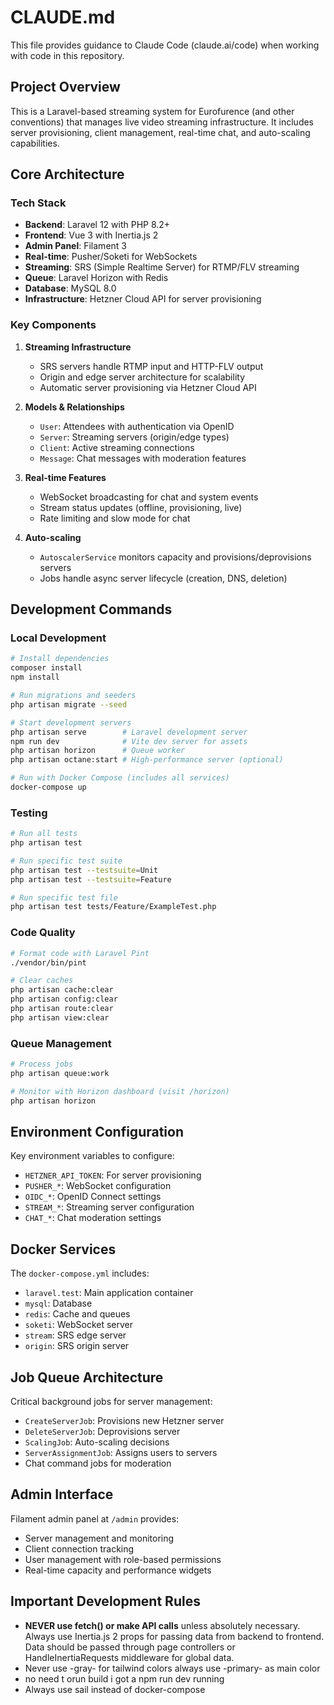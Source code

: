 # CLAUDE.md

This file provides guidance to Claude Code (claude.ai/code) when working with code in this repository.

## Project Overview

This is a Laravel-based streaming system for Eurofurence (and other conventions) that manages live video streaming infrastructure. It includes server provisioning, client management, real-time chat, and auto-scaling capabilities.

## Core Architecture

### Tech Stack
- **Backend**: Laravel 12 with PHP 8.2+
- **Frontend**: Vue 3 with Inertia.js 2
- **Admin Panel**: Filament 3
- **Real-time**: Pusher/Soketi for WebSockets
- **Streaming**: SRS (Simple Realtime Server) for RTMP/FLV streaming
- **Queue**: Laravel Horizon with Redis
- **Database**: MySQL 8.0
- **Infrastructure**: Hetzner Cloud API for server provisioning

### Key Components

1. **Streaming Infrastructure**
   - SRS servers handle RTMP input and HTTP-FLV output
   - Origin and edge server architecture for scalability
   - Automatic server provisioning via Hetzner Cloud API

2. **Models & Relationships**
   - `User`: Attendees with authentication via OpenID
   - `Server`: Streaming servers (origin/edge types)
   - `Client`: Active streaming connections
   - `Message`: Chat messages with moderation features

3. **Real-time Features**
   - WebSocket broadcasting for chat and system events
   - Stream status updates (offline, provisioning, live)
   - Rate limiting and slow mode for chat

4. **Auto-scaling**
   - `AutoscalerService` monitors capacity and provisions/deprovisions servers
   - Jobs handle async server lifecycle (creation, DNS, deletion)

## Development Commands

### Local Development
```bash
# Install dependencies
composer install
npm install

# Run migrations and seeders
php artisan migrate --seed

# Start development servers
php artisan serve        # Laravel development server
npm run dev              # Vite dev server for assets
php artisan horizon      # Queue worker
php artisan octane:start # High-performance server (optional)

# Run with Docker Compose (includes all services)
docker-compose up
```

### Testing
```bash
# Run all tests
php artisan test

# Run specific test suite
php artisan test --testsuite=Unit
php artisan test --testsuite=Feature

# Run specific test file
php artisan test tests/Feature/ExampleTest.php
```

### Code Quality
```bash
# Format code with Laravel Pint
./vendor/bin/pint

# Clear caches
php artisan cache:clear
php artisan config:clear
php artisan route:clear
php artisan view:clear
```

### Queue Management
```bash
# Process jobs
php artisan queue:work

# Monitor with Horizon dashboard (visit /horizon)
php artisan horizon
```

## Environment Configuration

Key environment variables to configure:
- `HETZNER_API_TOKEN`: For server provisioning
- `PUSHER_*`: WebSocket configuration
- `OIDC_*`: OpenID Connect settings
- `STREAM_*`: Streaming server configuration
- `CHAT_*`: Chat moderation settings

## Docker Services

The `docker-compose.yml` includes:
- `laravel.test`: Main application container
- `mysql`: Database
- `redis`: Cache and queues
- `soketi`: WebSocket server
- `stream`: SRS edge server
- `origin`: SRS origin server

## Job Queue Architecture

Critical background jobs for server management:
- `CreateServerJob`: Provisions new Hetzner server
- `DeleteServerJob`: Deprovisions server
- `ScalingJob`: Auto-scaling decisions
- `ServerAssignmentJob`: Assigns users to servers
- Chat command jobs for moderation

## Admin Interface

Filament admin panel at `/admin` provides:
- Server management and monitoring
- Client connection tracking
- User management with role-based permissions
- Real-time capacity and performance widgets

## Important Development Rules

- **NEVER use fetch() or make API calls** unless absolutely necessary. Always use Inertia.js 2 props for passing data from backend to frontend. Data should be passed through page controllers or HandleInertiaRequests middleware for global data.
- Never use -gray- for tailwind colors always use -primary- as main color
- no need t orun build i got a npm run dev running
- Always use sail instead of docker-compose